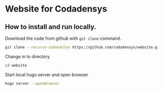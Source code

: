 # Website for Codadensys 


## How to install and run locally.

Download the code from github with `git clone` command.

```bash
git clone --recurse-submodules https://github.com/codadensys/website.git
```

Change in to directory

```bash
cd website
```

Start local hugo server and open browser
```bash
hugo server --openBrowser
```







